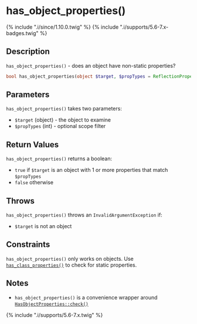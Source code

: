 # has_object_properties()

{% include ".i/since/1.10.0.twig" %}
{% include ".i/supports/5.6-7.x-badges.twig" %}

## Description

`has_object_properties()` - does an object have non-static properties?

```php
bool has_object_properties(object $target, $propTypes = ReflectionProperty::IS_PUBLIC);
```

## Parameters

`has_object_properties()` takes two parameters:

* `$target` (object) - the object to examine
* `$propTypes` (int) - optional scope filter

## Return Values

`has_object_properties()` returns a boolean:

* `true` if `$target` is an object with 1 or more properties that match `$propTypes`
* `false` otherwise

## Throws

`has_object_properties()` throws an `InvalidArgumentException` if:

* `$target` is not an object

## Constraints

`has_object_properties()` only works on objects. Use [`has_class_properties()`](has_class_properties.html) to check for static properties.

## Notes

* `has_object_properties()` is a convenience wrapper around [`HasObjectProperties::check()`](HasObjectProperties.check.html)

{% include ".i/supports/5.6-7.x.twig" %}
